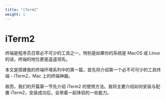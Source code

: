 ```yaml
---
title: "iTerm2"
weight: 1
---
```


# iTerm2

终端是程序员日常必不可少的工具之一，特别是如果你的系统是 MacOS 或 Linux 的话，终端的地位更是遥遥领先。

本文是搭建我的终端环境系列中的第一篇，首先将介绍第一个必不可可少的工具终端 - iTerm2，Mac 上的终端神器。

故而，我们的开篇第一节先介绍 iTerm2 的使用方法。我将主要介绍如何安装与配置 iTerm2，安装成功后，会带着一起体验的一些能力。


